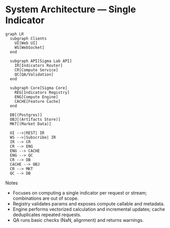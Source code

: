 # System Architecture — Single Indicator

```mermaid
graph LR
  subgraph Clients
    UI[Web UI]
    WS[WebSocket]
  end

  subgraph API[Sigma Lab API]
    IR[Indicators Router]
    CR[Compute Service]
    QC[QA/Validation]
  end

  subgraph Core[Sigma Core]
    REG[Indicators Registry]
    ENG[Compute Engine]
    CACHE[Feature Cache]
  end

  DB[(Postgres)]
  OBJ[(Artifacts Store)]
  MKT[(Market Data)]

  UI -->|REST| IR
  WS -->|Subscribe| IR
  IR --> CR
  CR --> ENG
  ENG --> CACHE
  ENG --> QC
  CR --> DB
  CACHE --> OBJ
  CR --> MKT
  QC --> DB
```

Notes
- Focuses on computing a single indicator per request or stream; combinations are out of scope.
- Registry validates params and exposes compute callable and metadata.
- Engine performs vectorized calculation and incremental updates; cache deduplicates repeated requests.
- QA runs basic checks (NaN, alignment) and returns warnings.
